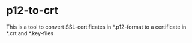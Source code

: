 # p12-to-crt
This is a tool to convert SSL-certificates in *.p12-format to a certificate in *.crt and *.key-files
